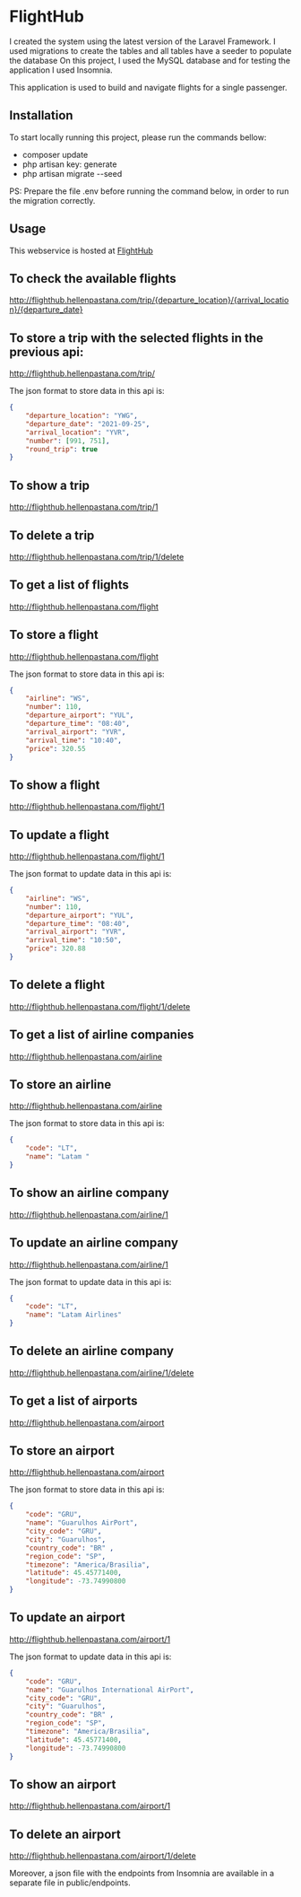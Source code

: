# FlightHub

I created the system using the latest version of the Laravel Framework. I used migrations to create the tables and all tables have a seeder to populate the database
On this project, I used the MySQL database and for testing the application I used Insomnia.

This application is used to build and navigate flights for a single passenger. 

## Installation

To start locally running this project, please run the commands bellow:

- composer update
- php artisan key: generate
- php artisan migrate --seed

PS: Prepare the file .env before running the command below, in order to run the migration correctly.

## Usage
This webservice is hosted at
[FlightHub](http://flighthub.hellenpastana.com)

## To check the available flights
http://flighthub.hellenpastana.com/trip/{departure_location}/{arrival_location}/{departure_date}

## To store a trip with the selected flights in the previous api:
http://flighthub.hellenpastana.com/trip/

The json format to store data in this api is:
```json
{	
    "departure_location": "YWG",
    "departure_date": "2021-09-25",
    "arrival_location": "YVR",
    "number": [991, 751],
    "round_trip": true
}
```

## To show a trip
http://flighthub.hellenpastana.com/trip/1

## To delete a trip
http://flighthub.hellenpastana.com/trip/1/delete

## To get a list of flights
http://flighthub.hellenpastana.com/flight

## To store a flight
http://flighthub.hellenpastana.com/flight

The json format to store data in this api is:
```json
{
    "airline": "WS",
    "number": 110,
    "departure_airport": "YUL",
    "departure_time": "08:40",
    "arrival_airport": "YVR",
    "arrival_time": "10:40",
    "price": 320.55
}
```

## To show a flight
http://flighthub.hellenpastana.com/flight/1

## To update a flight
http://flighthub.hellenpastana.com/flight/1

The json format to update data in this api is:

```json
{
    "airline": "WS",
    "number": 110,
    "departure_airport": "YUL",
    "departure_time": "08:40",
    "arrival_airport": "YVR",
    "arrival_time": "10:50",
    "price": 320.88
}
```

## To delete a flight
http://flighthub.hellenpastana.com/flight/1/delete

## To get a list of airline companies
http://flighthub.hellenpastana.com/airline

## To store an airline
http://flighthub.hellenpastana.com/airline

The json format to store data in this api is:

```json
{
    "code": "LT",
    "name": "Latam "
}
```

## To show an airline company
http://flighthub.hellenpastana.com/airline/1

## To update an airline company
http://flighthub.hellenpastana.com/airline/1

The json format to update data in this api is:

```json
{	
    "code": "LT",
    "name": "Latam Airlines"
}
```

## To delete an airline company
http://flighthub.hellenpastana.com/airline/1/delete


## To get a list of airports
http://flighthub.hellenpastana.com/airport

## To store an airport
http://flighthub.hellenpastana.com/airport

The json format to store data in this api is:

```json
{
    "code": "GRU",
    "name": "Guarulhos AirPort",
    "city_code": "GRU",
    "city": "Guarulhos",
    "country_code": "BR" ,
    "region_code": "SP",
    "timezone": "America/Brasilia",
    "latitude": 45.45771400,
    "longitude": -73.74990800
}
```

## To update an airport
http://flighthub.hellenpastana.com/airport/1

The json format to update data in this api is:

```json
{
    "code": "GRU",
    "name": "Guarulhos International AirPort",
    "city_code": "GRU",
    "city": "Guarulhos",
    "country_code": "BR" ,
    "region_code": "SP",
    "timezone": "America/Brasilia",
    "latitude": 45.45771400,
    "longitude": -73.74990800
}
```

## To show an airport
http://flighthub.hellenpastana.com/airport/1

## To delete an airport
http://flighthub.hellenpastana.com/airport/1/delete


Moreover, a json file with the endpoints from Insomnia are available in a separate file in public/endpoints.

